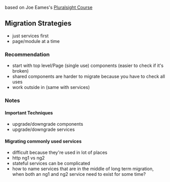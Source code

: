 based on Joe Eames's [Pluralsight Course](https://www.pluralsight.com/courses/migrating-applications-angular-2)

## Migration Strategies

- just services first
- page/module at a time

### Recommendation

- start with top level/Page (single use) components (easier to check if it's broken)
- shared components are harder to migrate because you have to check all uses
- work outside in (same with services)

### Notes

#### Important Techniques

- upgrade/downgrade components
- upgrade/downgrade services

#### Migrating commonly used services

- difficult because they're used in lot of places
- http ng1 vs ng2
- stateful services can be complicated
- how to name services that are in the middle of long term migration, when both an ng1 and ng2 service need to exist for some time?
